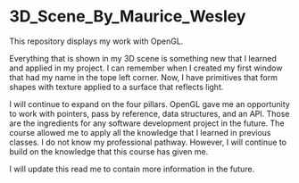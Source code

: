 # 3D_Scene_By_Maurice_Wesley
This repository displays my work with OpenGL.

Everything that is shown in my 3D scene is something new that I learned and applied in my project. I can remember when I created my first window that had my name in the tope left corner. Now, I have primitives that form shapes with texture applied to a surface that reflects light.

I will continue to expand on the four pillars. OpenGL gave me an opportunity to work with pointers, pass by reference, data structures, and an API. Those are the ingredients for any software development project in the future. The course allowed me to apply all the knowledge that I learned in previous classes. I do not know my professional pathway. However, I will continue to build on the knowledge that this course has given me.

I will update this read me to contain more information in the future.
